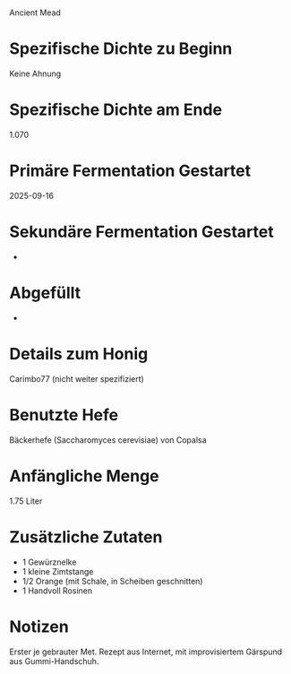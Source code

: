 # <JAOM>
Ancient Mead

# Spezifische Dichte zu Beginn
Keine Ahnung

# Spezifische Dichte am Ende
1.070

# Primäre Fermentation Gestartet
2025-09-16

# Sekundäre Fermentation Gestartet
-

# Abgefüllt
-

# Details zum Honig
Carimbo77 (nicht weiter spezifiziert)

# Benutzte Hefe
Bäckerhefe (Saccharomyces cerevisiae) von Copalsa

# Anfängliche Menge
1.75 Liter

# Zusätzliche Zutaten
- 1 Gewürznelke
- 1 kleine Zimtstange
- 1/2 Orange (mit Schale, in Scheiben geschnitten)
- 1 Handvoll Rosinen

# Notizen
Erster je gebrauter Met. Rezept aus Internet, mit improvisiertem Gärspund aus Gummi-Handschuh.
